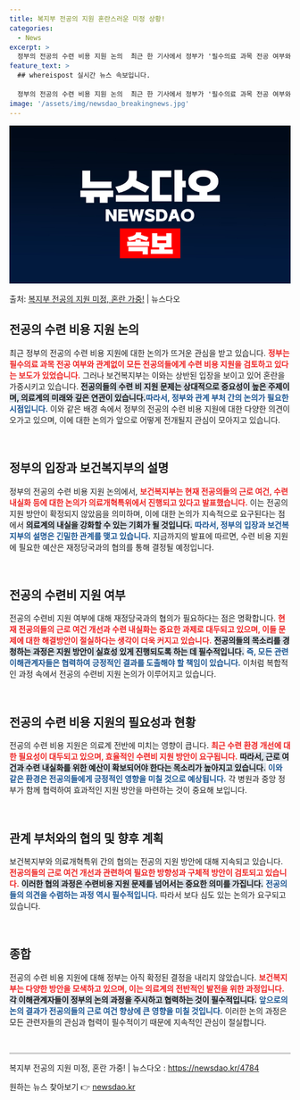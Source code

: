```yaml
---
title: 복지부 전공의 지원 혼란스러운 미정 상황!
categories:
  - News
excerpt: >
  정부의 전공의 수련 비용 지원 논의  최근 한 기사에서 정부가 '필수의료 과목 전공 여부와 관계없이 모든 전…
feature_text: >
  ## whereispost 실시간 뉴스 속보입니다.

  정부의 전공의 수련 비용 지원 논의  최근 한 기사에서 정부가 '필수의료 과목 전공 여부와 관계없이 모든 전…
image: '/assets/img/newsdao_breakingnews.jpg'
---
```


![뉴스다오 속보](/assets/img/newsdao_breakingnews.jpg)

<p>출처: <a href="https://newsdao.kr/4784" rel="dofollow">복지부 전공의 지원 미정, 혼란 가중!</a> | 뉴스다오</p>

<h2 data-ke-size="size26">전공의 수련 비용 지원 논의</h2>

<p data-ke-size="size16">최근 정부의 전공의 수련 비용 지원에 대한 논의가 뜨거운 관심을 받고 있습니다. <b><span style="color: #ee2323;">정부는 필수의료 과목 전공 여부와 관계없이 모든 전공의들에게 수련 비용 지원을 검토하고 있다는 보도가 있었습니다.</span></b> 그러나 보건복지부는 이와는 상반된 입장을 보이고 있어 혼란을 가중시키고 있습니다. <b><span style="background-color: #21538527;">전공의들의 수련 비 지원 문제는 상대적으로 중요성이 높은 주제이며, 의료계의 미래와 깊은 연관이 있습니다.</span></b><b><span style="color: #1a5490;">따라서, 정부와 관계 부처 간의 논의가 필요한 시점입니다.</span></b> 이와 같은 배경 속에서 정부의 전공의 수련 비용 지원에 대한 다양한 의견이 오가고 있으며, 이에 대한 논의가 앞으로 어떻게 전개될지 관심이 모아지고 있습니다.</p>

<p data-ke-size="size16">&nbsp;</p>

<h2 data-ke-size="size26">정부의 입장과 보건복지부의 설명</h2>

<p data-ke-size="size16">정부의 전공의 수련 비용 지원 논의에서, <b><span style="color: #ee2323;">보건복지부는 현재 전공의들의 근로 여건, 수련 내실화 등에 대한 논의가 의료개혁특위에서 진행되고 있다고 발표했습니다.</span></b> 이는 전공의 지원 방안이 확정되지 않았음을 의미하며, 이에 대한 논의가 지속적으로 요구된다는 점에서 <b><span style="background-color: #21538527;">의료계의 내실을 강화할 수 있는 기회가 될 것입니다.</span></b> <b><span style="color: #1a5490;">따라서, 정부의 입장과 보건복지부의 설명은 긴밀한 관계를 맺고 있습니다.</span></b> 지금까지의 발표에 따르면, 수련 비용 지원에 필요한 예산은 재정당국과의 협의를 통해 결정될 예정입니다. </p>

<p data-ke-size="size16">&nbsp;</p>

<h2 data-ke-size="size26">전공의 수련비 지원 여부</h2>

<p data-ke-size="size16">전공의 수련비 지원 여부에 대해 재정당국과의 협의가 필요하다는 점은 명확합니다. <b><span style="color: #ee2323;">현재 전공의들의 근로 여건 개선과 수련 내실화는 중요한 과제로 대두되고 있으며, 이들 문제에 대한 해결방안이 절실하다는 생각이 더욱 커지고 있습니다.</span></b> <b><span style="background-color: #21538527;">전공의들의 목소리를 경청하는 과정은 지원 방안이 실효성 있게 진행되도록 하는 데 필수적입니다.</span></b> <b><span style="color: #1a5490;">즉, 모든 관련 이해관계자들은 협력하여 긍정적인 결과를 도출해야 할 책임이 있습니다.</span></b> 이처럼 복합적인 과정 속에서 전공의 수련비 지원 논의가 이루어지고 있습니다.</p>

<p data-ke-size="size16">&nbsp;</p>

<h2 data-ke-size="size26">전공의 수련 비용 지원의 필요성과 현황</h2>

<p data-ke-size="size16">전공의 수련 비용 지원은 의료계 전반에 미치는 영향이 큽니다. <b><span style="color: #ee2323;">최근 수련 환경 개선에 대한 필요성이 대두되고 있으며, 효율적인 수련비 지원 방안이 요구됩니다.</span></b> <b><span style="background-color: #21538527;">따라서, 근로 여건과 수련 내실화를 위한 예산이 확보되어야 한다는 목소리가 높아지고 있습니다.</span></b> <b><span style="color: #1a5490;">이와 같은 환경은 전공의들에게 긍정적인 영향을 미칠 것으로 예상됩니다.</span></b> 각 병원과 중앙 정부가 함께 협력하여 효과적인 지원 방안을 마련하는 것이 중요해 보입니다.</p>

<p data-ke-size="size16">&nbsp;</p>

<h2 data-ke-size="size26">관계 부처와의 협의 및 향후 계획</h2>

<p data-ke-size="size16">보건복지부와 의료개혁특위 간의 협의는 전공의 지원 방안에 대해 지속되고 있습니다. <b><span style="color: #ee2323;">전공의들의 근로 여건 개선과 관련하여 필요한 방향성과 구체적 방안이 검토되고 있습니다.</span></b> <b><span style="background-color: #21538527;">이러한 협의 과정은 수련비용 지원 문제를 넘어서는 중요한 의미를 가집니다.</span></b> <b><span style="color: #1a5490;">전공의들의 의견을 수렴하는 과정 역시 필수적입니다.</span></b> 따라서 보다 심도 있는 논의가 요구되고 있습니다.</p>

<p data-ke-size="size16">&nbsp;</p>

<h2 data-ke-size="size26">종합</h2>

<p data-ke-size="size16">전공의 수련 비용 지원에 대해 정부는 아직 확정된 결정을 내리지 않았습니다. <b><span style="color: #ee2323;">보건복지부는 다양한 방안을 모색하고 있으며, 이는 의료계의 전반적인 발전을 위한 과정입니다.</span></b> <b><span style="background-color: #21538527;">각 이해관계자들이 정부의 논의 과정을 주시하고 협력하는 것이 필수적입니다.</span></b> <b><span style="color: #1a5490;">앞으로의 논의 결과가 전공의들의 근로 여건 향상에 큰 영향을 미칠 것입니다.</span></b> 이러한 논의 과정은 모든 관련자들의 관심과 협력이 필수적이기 때문에 지속적인 관심이 절실합니다.</p>

<p data-ke-size="size16">&nbsp;</p>

<hr style="height: 3px; border: none; background-color: #ccc;"/>

<p data-ke-size="size16">복지부 전공의 지원 미정, 혼란 가중! | 뉴스다오  : <a href="https://newsdao.kr/4784">https://newsdao.kr/4784</a></p> 

원하는 뉴스 찾아보기 👉 <a href="https://newsdao.kr" rel="dofollow">newsdao.kr</a>


